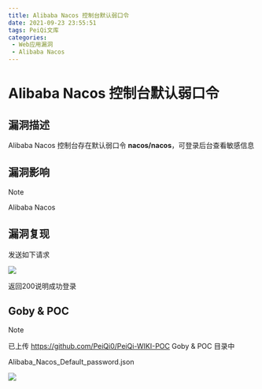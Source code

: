 ```yaml
---
title: Alibaba Nacos 控制台默认弱口令
date: 2021-09-23 23:55:51
tags: PeiQi文库
categories:
 - Web应用漏洞
 - Alibaba Nacos
---
```


# Alibaba Nacos 控制台默认弱口令

## 漏洞描述

Alibaba Nacos 控制台存在默认弱口令 **nacos/nacos**，可登录后台查看敏感信息

## 漏洞影响

> [!NOTE]
>
> Alibaba Nacos

## 漏洞复现

发送如下请求

![](/img/20210924015238596205.png)

返回200说明成功登录

## Goby & POC

> [!NOTE]
>
> 已上传 https://github.com/PeiQi0/PeiQi-WIKI-POC Goby & POC 目录中
>
> Alibaba_Nacos_Default_password.json

![](/img/20210924015238827681.png)
